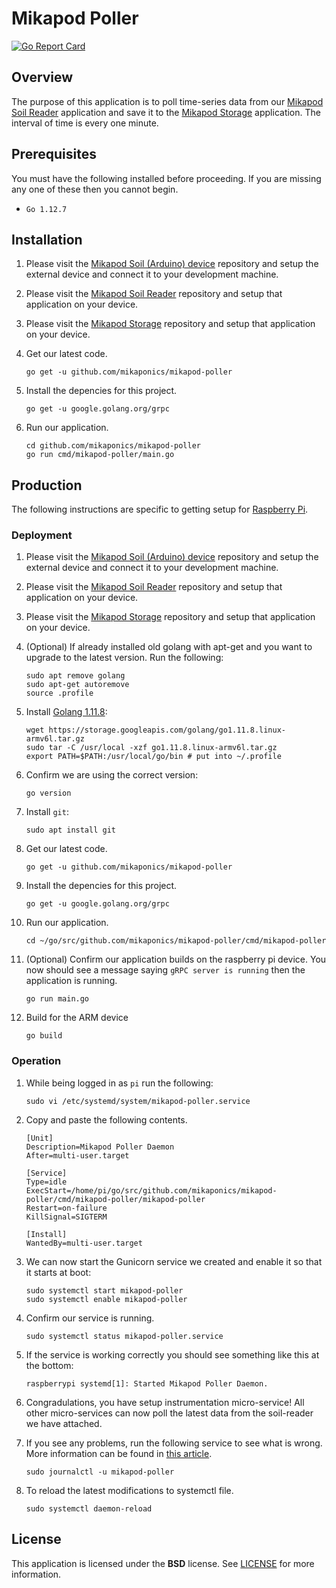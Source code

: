 # Mikapod Poller
[![Go Report Card](https://goreportcard.com/badge/github.com/mikaponics/mikapod-poller)](https://goreportcard.com/report/github.com/mikaponics/mikapod-poller)

## Overview

The purpose of this application is to poll time-series data from our [Mikapod Soil Reader](https://github.com/mikaponics/mikapod-soil-reader) application and save it to the [Mikapod Storage](https://github.com/mikaponics/mikapod-storage) application. The interval of time is every one minute.

## Prerequisites

You must have the following installed before proceeding. If you are missing any one of these then you cannot begin.

* ``Go 1.12.7``

## Installation

1. Please visit the [Mikapod Soil (Arduino) device](https://github.com/mikaponics/mikapod-soil-arduino) repository and setup the external device and connect it to your development machine.

2. Please visit the [Mikapod Soil Reader](https://github.com/mikaponics/mikapod-soil-reader) repository and setup that application on your device.

3. Please visit the [Mikapod Storage](https://github.com/mikaponics/mikapod-storage) repository and setup that application on your device.

4. Get our latest code.

    ```
    go get -u github.com/mikaponics/mikapod-poller
    ```

5. Install the depencies for this project.

    ```
    go get -u google.golang.org/grpc
    ```

6. Run our application.

    ```
    cd github.com/mikaponics/mikapod-poller
    go run cmd/mikapod-poller/main.go
    ```


## Production

The following instructions are specific to getting setup for [Raspberry Pi](https://www.raspberrypi.org/).


### Deployment

1. Please visit the [Mikapod Soil (Arduino) device](https://github.com/mikaponics/mikapod-soil-arduino) repository and setup the external device and connect it to your development machine.

2. Please visit the [Mikapod Soil Reader](https://github.com/mikaponics/mikapod-soil-reader) repository and setup that application on your device.

3. Please visit the [Mikapod Storage](https://github.com/mikaponics/mikapod-storage) repository and setup that application on your device.

4. (Optional) If already installed old golang with apt-get and you want to upgrade to the latest version. Run the following:

    ```
    sudo apt remove golang
    sudo apt-get autoremove
    source .profile
    ```

5. Install [Golang 1.11.8]():

    ```
    wget https://storage.googleapis.com/golang/go1.11.8.linux-armv6l.tar.gz
    sudo tar -C /usr/local -xzf go1.11.8.linux-armv6l.tar.gz
    export PATH=$PATH:/usr/local/go/bin # put into ~/.profile
    ```

6. Confirm we are using the correct version:

    ```
    go version
    ```

7. Install ``git``:

    ```
    sudo apt install git
    ```

8. Get our latest code.

    ```
    go get -u github.com/mikaponics/mikapod-poller
    ```

9. Install the depencies for this project.

    ```
    go get -u google.golang.org/grpc
    ```

10. Run our application.

    ```
    cd ~/go/src/github.com/mikaponics/mikapod-poller/cmd/mikapod-poller
    ```

11. (Optional) Confirm our application builds on the raspberry pi device. You now should see a message saying ``gRPC server is running`` then the application is running.

    ```
    go run main.go
    ```

12. Build for the ARM device

    ```
    go build
    ```

### Operation

1. While being logged in as ``pi`` run the following:

    ```
    sudo vi /etc/systemd/system/mikapod-poller.service
    ```

2. Copy and paste the following contents.

    ```
    [Unit]
    Description=Mikapod Poller Daemon
    After=multi-user.target

    [Service]
    Type=idle
    ExecStart=/home/pi/go/src/github.com/mikaponics/mikapod-poller/cmd/mikapod-poller/mikapod-poller
    Restart=on-failure
    KillSignal=SIGTERM

    [Install]
    WantedBy=multi-user.target
    ```

3. We can now start the Gunicorn service we created and enable it so that it starts at boot:

    ```
    sudo systemctl start mikapod-poller
    sudo systemctl enable mikapod-poller
    ```

4. Confirm our service is running.

    ```
    sudo systemctl status mikapod-poller.service
    ```

5. If the service is working correctly you should see something like this at the bottom:

    ```
    raspberrypi systemd[1]: Started Mikapod Poller Daemon.
    ```

6. Congradulations, you have setup instrumentation micro-service! All other micro-services can now poll the latest data from the soil-reader we have attached.

7. If you see any problems, run the following service to see what is wrong. More information can be found in [this article](https://unix.stackexchange.com/a/225407).

    ```
    sudo journalctl -u mikapod-poller
    ```

8. To reload the latest modifications to systemctl file.

    ```
    sudo systemctl daemon-reload
    ```


## License

This application is licensed under the **BSD** license. See [LICENSE](LICENSE) for more information.
